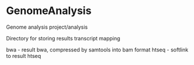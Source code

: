 # GenomeAnalysis
Genome analysis project/analysis

Directory for storing results transcript mapping

bwa - result bwa, compressed by samtools into bam format
htseq - softlink to result htseq
